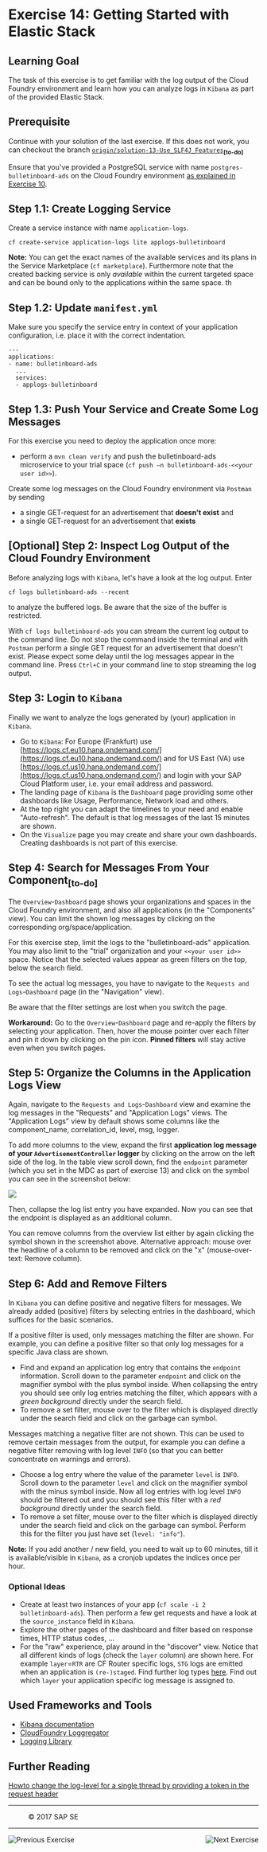 Exercise 14: Getting Started with Elastic Stack
=====================================

## Learning Goal
The task of this exercise is to get familiar with the log output of the Cloud Foundry environment and learn how you can analyze logs in `Kibana` as part of the provided Elastic Stack.

## Prerequisite
Continue with your solution of the last exercise. If this does not work, you can checkout the branch [`origin/solution-13-Use_SLF4J_Features`](https://github.wdf.sap.corp/cc-java/cc-bulletinboard-ads-spring-webmvc/tree/solution-13-Use-SLF4J-Features)<sub><b>[to-do]</b></sub>

Ensure that you've provided a PostgreSQL service with name `postgres-bulletinboard-ads` on the Cloud Foundry environment [as explained in Exercise 10](/ConnectDatabase/Exercise_10_DeployAdsWithDBServiceOnCF.md).


## Step 1.1: Create Logging Service
Create a service instance with name `application-logs`. 

```
cf create-service application-logs lite applogs-bulletinboard
```

**Note:** You can get the exact names of the available services and its plans in the Service Marketplace (`cf marketplace`). Furthermore note that the created backing service is only *available* within the current targeted space and can be bound only to the applications within the same space.
th
## Step 1.2: Update `manifest.yml`
Make sure you specify the service entry in context of your application configuration, i.e. place it with the correct indentation.

```
---
applications:
- name: bulletinboard-ads
  ...
  services:
  - applogs-bulletinboard
```


## Step 1.3: Push Your Service and Create Some Log Messages

For this exercise you need to deploy the application once more:
- perform a `mvn clean verify` and push the bulletinboard-ads microservice to your trial space (`cf push –n bulletinboard-ads-<<your user id>>`). 

Create some log messages on the Cloud Foundry environment via `Postman` by sending
- a single GET-request for an advertisement that **doesn't exist** and
- a single GET-request for an advertisement that **exists**

## [Optional] Step 2: Inspect Log Output of the Cloud Foundry Environment
Before analyzing logs with `Kibana`, let's have a look at the log output. Enter 
```
cf logs bulletinboard-ads --recent
```
to analyze the buffered logs. Be aware that the size of the buffer is restricted.

With `cf logs bulletinboard-ads` you can stream the current log output to the command line. Do not stop the command inside the terminal and with `Postman` perform a single GET request for an advertisement that doesn't exist. Please expect some delay until the log messages appear in the command line. Press `Ctrl+C` in your command line to stop streaming the log output.


## Step 3: Login to `Kibana`
Finally we want to analyze the logs generated by (your) application in `Kibana`.

- Go to `Kibana`: For Europe (Frankfurt) use [https://logs.cf.eu10.hana.ondemand.com/](https://logs.cf.eu10.hana.ondemand.com/) and for US East (VA) use [https://logs.cf.us10.hana.ondemand.com/](https://logs.cf.us10.hana.ondemand.com/) and login with your SAP Cloud Platform user, i.e. your email address and password.
- The landing page of `Kibana` is the `Dashboard` page providing some other dashboards like Usage, Performance, Network load and others. 
- At the top right you can adapt the timelines to your need and enable "Auto-refresh". The default is that log messages of the last 15 minutes are shown.
- On the `Visualize` page you may create and share your own dashboards. Creating dashboards is not part of this exercise.

## Step 4: Search for Messages From Your Component<sub><b>[to-do]</b></sub>
The `Overview`-`Dashboard` page shows your organizations and spaces in the Cloud Foundry environment, and also all applications (in the "Components" view).
You can limit the shown log messages by clicking on the corresponding org/space/application.

For this exercise step, limit the logs to the "bulletinboard-ads" application. You may also limit to the "trial" organization and your `<<your user id>>` space.
Notice that the selected values appear as green filters on the top, below the search field.

To see the actual log messages, you have to navigate to the `Requests and Logs`-`Dashboard` page (in the "Navigation" view).

Be aware that the filter settings are lost when you switch the page.

**Workaround:** Go to the `Overview`-`Dashboard` page and re-apply the filters by selecting your application.
Then, hover the mouse pointer over each filter and pin it down by clicking on the pin icon. __Pinned filters__ will stay active even when you switch pages.


## Step 5: Organize the Columns in the Application Logs View
Again, navigate to the `Requests and Logs`-`Dashboard` view and examine the log messages in the "Requests" and "Application Logs" views. The "Application Logs" view by default shows some columns like the component_name, correlation_id, level, msg,	logger.

To add more columns to the view, expand the first **application log message of your `AdvertisementController` logger** by clicking on the arrow on the left side of the log. In the table view scroll down, find the `endpoint` parameter (which you set in the MDC as part of exercise 13) and click on the symbol you can see in the screenshot below:

![](images/Screenshot-SetKibanaColumn.png)

Then, collapse the log list entry you have expanded. Now you can see that the endpoint is displayed as an additional column.

You can remove columns from the overview list either by again clicking the symbol shown in the screenshot above. Alternative approach: mouse over the headline of a column to be removed and click on the "x" (mouse-over-text: Remove column).

## Step 6: Add and Remove Filters
In `Kibana` you can define positive and negative filters for messages.
We already added (positive) filters by selecting entries in the dashboard, which suffices for the basic scenarios.

If a positive filter is used, only messages matching the filter are shown. For example, you can define a positive filter so that only log messages for a specific Java class are shown.

- Find and expand an application log entry that contains the `endpoint` information. Scroll down to the parameter `endpoint` and click on the magnifier symbol with the plus symbol inside. When collapsing the entry you should see only log entries matching the filter, which appears with a *green background* directly under the search field.
- To remove a set filter, mouse over to the filter which is displayed directly under the search field and click on the garbage can symbol.

Messages matching a negative filter are not shown. This can be used to remove certain messages from the output, for example you can define a negative filter removing with log level `INFO` (so that you can better concentrate on warnings and errors).

- Choose a log entry where the value of the parameter `level` is `INFO`. Scroll down to the parameter `level` and click on the magnifier symbol with the minus symbol inside. Now all log entries with log level `INFO` should be filtered out and you should see this filter with a *red background* directly under the search field.
- To remove a set filter, mouse over to the filter which is displayed directly under the search field and click on the garbage can symbol. Perform this for the filter you just have set (`level: "info"`).

**Note:** If you add another / new field, you need to wait up to 60 minutes, till it is available/visible in `Kibana`, as a cronjob updates the indices once per hour.


### Optional Ideas
- Create at least two instances of your app (`cf scale -i 2 bulletinboard-ads`). Then perform a few get requests and have a look at the `source_instance` field in `Kibana`.
- Explore the other pages of the dashboard and filter based on response times, HTTP status codes, ...
- For the "raw" experience, play around in the "discover" view. Notice that all different kinds of logs (check the `layer` column) are shown here. For example `layer`=`RTR` are CF Router specific logs, `STG` logs are emitted when an application is `(re-)staged`. Find further log types [here](https://docs.cloudfoundry.org/devguide/deploy-apps/streaming-logs.html). Find out which `layer` your application specific log message is assigned to.

## Used Frameworks and Tools
- [Kibana documentation](https://www.elastic.co/products/kibana)
- [CloudFoundry Loggregator](https://github.com/cloudfoundry/Loggregator)
- [Logging Library](https://github.com/SAP/cf-java-logging-support)

## Further Reading
[Howto change the log-level for a single thread by providing a token in the request header](https://github.com/SAP/cf-java-logging-support/wiki/Dynamic-Log-Levels)




***
<dl>
  <dd>
  <div class="footer">&copy; 2017 SAP SE</div>
  </dd>
</dl>
<hr>
<a href="/LoggingTracing/Exercise_13_Use_SLF4J_Features.md">
  <img align="left" alt="Previous Exercise">
</a>
<a href="/Service2ServiceCommunication/Exercise_16_Call_UserService.md">
  <img align="right" alt="Next Exercise">
</a>

